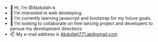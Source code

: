 - 👋 Hi, I’m @Abdullah-k
- 👀 I’m interested in web developing.
- 🌱 I’m currently learning javascript and bootstrap for my future goals.
- 💞️ I’m looking to collaborate on free lancing project and developers to persue my development directions
- 📫 My e-mail address is Abdullah771.ak@gmail.com

<!---
Abdullah-k/Abdullah-k is a ✨ special ✨ repository because its `README.md` (this file) appears on your GitHub profile.
You can click the Preview link to take a look at your changes.
--->
